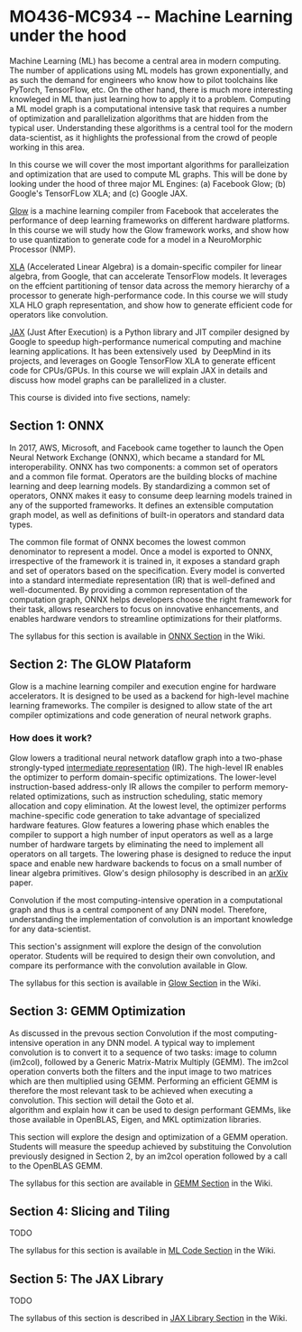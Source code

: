 # MO436-MC934 -- Machine Learning under the hood

Machine Learning (ML) has become a central area in modern computing. The number
of applications using ML models has grown exponentially, and as such the demand
for engineers who know how to pilot  toolchains  like PyTorch, TensorFlow, etc.
On the other hand, there is much more interesting knowleged in ML than just
learning how to apply it to a problem. Computing a ML model graph is
a computational intensive task that requires a number of optimization and
parallelization algorithms that are hidden from the typical user. Understanding
these algorithms is a central tool for the  modern data-scientist,  as it
highlights the professional from the crowd of people working in this area.

In this course we will cover the most important algorithms for paralleization
and optimization that are used to compute  ML graphs. This will be done by
looking under the hood of three major ML Engines: (a) Facebook Glow; (b) Google's
TensorFLow XLA; and (c) Google JAX.

[Glow](https://github.com/pytorch/glow) is a machine learning compiler from
Facebook that accelerates the performance of deep learning frameworks on
different hardware platforms. In this course we will study how the Glow
framework works, and show how to use quantization to generate code for a model
in a NeuroMorphic Processor (NMP).

[XLA](https://www.tensorflow.org/xla) (Accelerated Linear Algebra) is
a domain-specific compiler for linear algebra, from Google, that can accelerate
TensorFlow models. It leverages on the effcient partitioning of tensor data
across the memory hierarchy of a processor to generate high-performance code.
In this course we will study XLA HLO graph representation, and show how to
generate efficient code for operators like convolution.

[JAX](https://github.com/google/jax) (Just After Execution) is a Python library
and JIT compiler designed by Google to speedup high-performance numerical
computing and machine learning applications. It has been extensively used  by
DeepMind in its projects, and leverages on Google TensorFlow XLA to generate
efficent code for CPUs/GPUs. In this course we will explain JAX in details and
discuss how model graphs can be parallelized in a cluster.

This course is divided into five sections, namely:

## Section 1: ONNX

In 2017, AWS, Microsoft, and Facebook came together to launch the Open Neural
Network Exchange (ONNX), which became a standard for ML interoperability. ONNX
has two components: a common set of operators and a common file format.
Operators are the building blocks of machine learning and deep learning models.
By standardizing a common set of operators, ONNX makes it easy to consume deep
learning models trained in any of the supported frameworks. It defines an
extensible computation graph model, as well as definitions of built-in
operators and standard data types.

The common file format of ONNX becomes the lowest common denominator to
represent a model. Once a model is exported to ONNX, irrespective of the
framework it is trained in, it exposes a standard graph and set of operators
based on the specification. Every model is converted into a standard
intermediate representation (IR) that is well-defined and well-documented. By
providing a common representation of the computation graph, ONNX helps
developers choose the right framework for their task, allows researchers 
to focus on innovative enhancements, and enables hardware vendors to streamline
optimizations for their platforms.

The syllabus for this section is available in [ONNX
Section](https://github.com/MO436-MC934/notebooks/wiki/1.ONNX-Model#1open-neural-network-exchange--onnx)
in the Wiki.

## Section 2: The GLOW Plataform

Glow is a machine learning compiler and execution engine for hardware
accelerators. It is designed to be used as a backend for high-level machine
learning frameworks. The compiler is designed to allow state of the art
compiler optimizations and code generation of neural network graphs.

### How does it work?

Glow lowers a traditional neural network dataflow graph into a two-phase
strongly-typed [intermediate
representation](https://github.com/pytorch/glow/blob/master/docs/IR.md) (IR).
The high-level IR enables the optimizer to perform domain-specific
optimizations. The lower-level instruction-based address-only IR allows the
compiler to perform memory-related optimizations, such as instruction
scheduling, static memory allocation and copy elimination. At the lowest level,
the optimizer performs machine-specific code generation to take advantage of
specialized hardware features. Glow features a lowering phase which enables the
compiler to support a high number of input operators as well as a large number
of hardware targets by eliminating the need to implement all operators on all
targets. The lowering phase is designed to reduce the input space and enable new
hardware backends to focus on a small number of linear algebra primitives. Glow's 
design philosophy is described in an [arXiv](https://arxiv.org/abs/1805.00907)
paper.

Convolution if the most computing-intensive operation 
in a computational graph and thus is a central component of any DNN model. Therefore,
understanding the  implementation of convolution is an important knowledge for any
data-scientist. 

This section's assignment will explore the design of 
the convolution operator. Students will be required to design their own convolution,
and compare its performance with the convolution available in Glow.

The syllabus for this section is available in [Glow
Section](https://github.com/MO436-MC934/notebooks/wiki/2.Glow-PLatform#2-glow-platform)
in the Wiki.

## Section 3: GEMM Optimization

As discussed in the prevous section Convolution if the most computing-intensive operation 
in any DNN model. A typical way to implement convolution is to convert it to a sequence of 
two tasks: image to column (im2col), followed by a Generic Matrix-Matrix Multiply (GEMM). 
The im2col operation converts both the filters and the input image to two matrices which are 
then multiplied using GEMM. Performing an efficient GEMM is therefore the most relevant 
task to be achieved when executing a convolution. This section will detail the Goto et al.  
algorithm and explain how it can be used to design performant GEMMs, like those available in 
OpenBLAS, Eigen, and MKL optimization libraries. 

This section  will explore the design and optimization of a GEMM operation. 
Students  will measure the speedup achieved by substituing the Convolution previously 
designed in Section 2, by an im2col operation followed by a call to the OpenBLAS GEMM.

The syllabus for this section are available in [GEMM
Section](https://github.com/MO436-MC934/notebooks/wiki/3.GEMM-Optimization#3-gemm-optimization)
in the Wiki.

## Section 4: Slicing and Tiling

TODO

The syllabus for this section is available in [ML Code
Section](https://github.com/MO436-MC934/notebooks/wiki/4.ML-Code#4-ml-code-optimization)
in the Wiki.

## Section 5: The JAX Library

TODO

The syllabus of this section is described in [JAX
Library Section](https://github.com/MO436-MC934/notebooks/wiki/5.JAX-Library#5-the-jax-library)
in the Wiki.

